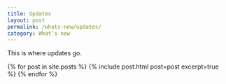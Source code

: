 ```yaml
---
title: Updates
layout: post
permalink: /whats-new/updates/
category: What’s new
---
```

This is where updates go.

{% for post in site.posts %}
  {% include post.html post=post excerpt=true %}
{% endfor %}

